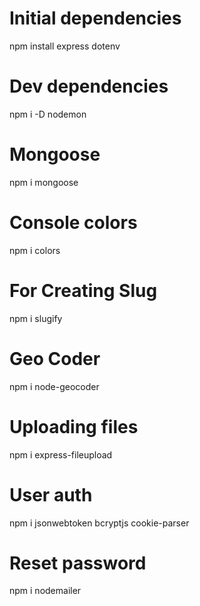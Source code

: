 # Initial dependencies

npm install express dotenv

# Dev dependencies

npm i -D nodemon

# Mongoose

npm i mongoose

# Console colors

npm i colors

# For Creating Slug

npm i slugify

# Geo Coder

npm i node-geocoder

# Uploading files

npm i express-fileupload

# User auth

npm i jsonwebtoken bcryptjs cookie-parser

# Reset password

npm i nodemailer

